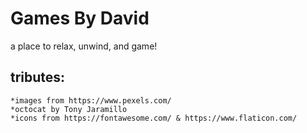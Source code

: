 # Games By David
a place to relax, unwind, and game!

## tributes:
    *images from https://www.pexels.com/
    *octocat by Tony Jaramillo
    *icons from https://fontawesome.com/ & https://www.flaticon.com/ 